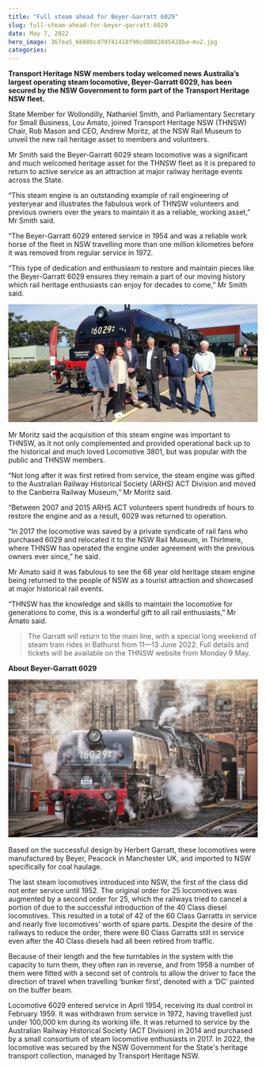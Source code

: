 ```yaml
---
title: "Full steam ahead for Beyer-Garratt 6029"
slug: full-steam-ahead-for-beyer-garratt-6029
date: May 7, 2022
hero_image: 367ea5_6608bcd79741418f90cd08028d5428ba~mv2.jpg
categories:
---
```



**Transport Heritage NSW members today welcomed news Australia’s largest operating steam locomotive, Beyer-Garratt 6029, has been secured by the NSW Government to form part of the Transport Heritage NSW fleet.**

State Member for Wollondilly, Nathaniel Smith, and Parliamentary Secretary for Small Business, Lou Amato, joined Transport Heritage NSW (THNSW) Chair, Rob Mason and CEO, Andrew Moritz, at the NSW Rail Museum to unveil the new rail heritage asset to members and volunteers.

Mr Smith said the Beyer-Garratt 6029 steam locomotive was a significant and much welcomed heritage asset for the THNSW fleet as it is prepared to return to active service as an attraction at major railway heritage events across the State.

“This steam engine is an outstanding example of rail engineering of yesteryear and illustrates the fabulous work of THNSW volunteers and previous owners over the years to maintain it as a reliable, working asset,” Mr Smith said.

“The Beyer-Garratt 6029 entered service in 1954 and was a reliable work horse of the fleet in NSW travelling more than one million kilometres before it was removed from regular service in 1972.

“This type of dedication and enthusiasm to restore and maintain pieces like the Beyer-Garratt 6029 ensures they remain a part of our moving history which rail heritage enthusiasts can enjoy for decades to come,” Mr Smith said.

![ree](367ea5_6608bcd79741418f90cd08028d5428ba~mv2.jpg)

Mr Moritz said the acquisition of this steam engine was important to THNSW, as it not only complemented and provided operational back up to the historical and much loved Locomotive 3801, but was popular with the public and THNSW members.

“Not long after it was first retired from service, the steam engine was gifted to the Australian Railway Historical Society (ARHS) ACT Division and moved to the Canberra Railway Museum,” Mr Moritz said.

“Between 2007 and 2015 ARHS ACT volunteers spent hundreds of hours to restore the engine and as a result, 6029 was returned to operation.

“In 2017 the locomotive was saved by a private syndicate of rail fans who purchased 6029 and relocated it to the NSW Rail Museum, in Thirlmere, where THNSW has operated the engine under agreement with the previous owners ever since,” he said.

Mr Amato said it was fabulous to see the 68 year old heritage steam engine being returned to the people of NSW as a tourist attraction and showcased at major historical rail events.

“THNSW has the knowledge and skills to maintain the locomotive for generations to come, this is a wonderful gift to all rail enthusiasts,” Mr Amato said.

> The Garratt will return to the main line, with a special long weekend of steam train rides in Bathurst from 11—13 June 2022. Full details and tickets will be available on the THNSW website from Monday 9 May.

**About Beyer-Garratt 6029**

![ree](367ea5_36b5ca4cf04b4b48bfb0b534c948a775~mv2.jpg)

Based on the successful design by Herbert Garratt, these locomotives were manufactured by Beyer, Peacock in Manchester UK, and imported to NSW specifically for coal haulage.

The last steam locomotives introduced into NSW, the first of the class did not enter service until 1952. The original order for 25 locomotives was augmented by a second order for 25, which the railways tried to cancel a portion of due to the successful introduction of the 40 Class diesel locomotives. This resulted in a total of 42 of the 60 Class Garratts in service and nearly five locomotives’ worth of spare parts. Despite the desire of the railways to reduce the order, there were 60 Class Garratts still in service even after the 40 Class diesels had all been retired from traffic.

Because of their length and the few turntables in the system with the capacity to turn them, they often ran in reverse, and from 1958 a number of them were fitted with a second set of controls to allow the driver to face the direction of travel when travelling ‘bunker first’, denoted with a ‘DC’ painted on the buffer beam.

Locomotive 6029 entered service in April 1954, receiving its dual control in February 1959. It was withdrawn from service in 1972, having travelled just under 100,000 km during its working life. It was returned to service by the Australian Railway Historical Society (ACT Division) in 2014 and purchased by a small consortium of steam locomotive enthusiasts in 2017. In 2022, the locomotive was secured by the NSW Government for the State's heritage transport collection, managed by Transport Heritage NSW.
